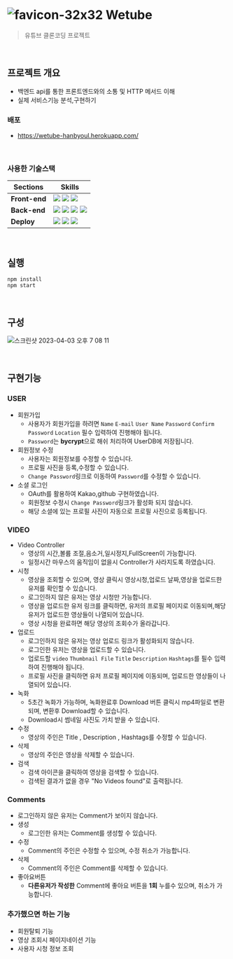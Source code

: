 # ![favicon-32x32](https://user-images.githubusercontent.com/99850326/229418839-698294aa-4206-44c5-ad7e-5de128d58586.png) Wetube

> 유튜브 클론코딩 프로젝트

<br/>

## 프로젝트 개요

- 백엔드 api를 통한 프론트엔드와의 소통 및 HTTP 메서드 이해
- 실제 서비스기능 분석,구현하기

### 배포

- https://wetube-hanbyoul.herokuapp.com/

<br/>

### 사용한 기술스택

| Sections      | Skills                                                                                                                                                                                                                                                                                                                                                                                     |
| ------------- | ------------------------------------------------------------------------------------------------------------------------------------------------------------------------------------------------------------------------------------------------------------------------------------------------------------------------------------------------------------------------------------------ |
| **Front-end** | <img src="https://img.shields.io/badge/javascript-yellow?style=flat&logo=javascript&logoColor=white"/> <img src="https://img.shields.io/badge/Sass-CC6699?style=flat&logo=Sass&logoColor=white"/> <img src="https://img.shields.io/badge/HTML5-E34F26?style=flat&logo=HTML5&logoColor=white"/>                                                                                             |
| **Back-end**  | <img src="https://img.shields.io/badge/Node.js-339933?style=flat&logo=Node.js&logoColor=green"/> <img src="https://img.shields.io/badge/mongoDB-47A248?style=flat&logo=mongoDB&logoColor=green"/> <img src="https://img.shields.io/badge/Express-white?style=flat&logo=Express&logoColor=black"/> <img src="https://img.shields.io/badge/Pug-A86454?style=flat&logo=Pug&logoColor=black"/> |
| **Deploy**    | <img src="https://img.shields.io/badge/Webpack-white?style=flat&logo=Webpack&logoColor=8DD6F9"/> <img src="https://img.shields.io/badge/Amazon S3-569A31?style=flat&logo=Amazon S3&logoColor=white"/> <img src="https://img.shields.io/badge/heroku-430098?style=flat&logo=heroku&logoColor=white"/>                                                                                       |

<br/>

## 실행

```
npm install
npm start
```

<br/>

## 구성

![스크린샷 2023-04-03 오후 7 08 11](https://user-images.githubusercontent.com/99850326/229480511-e34c3c61-9fd1-47c5-a9e9-55ff68dee23f.png)

<br/>

## 구현기능

### USER

- 회원가입
  - 사용자가 회원가입을 하려면 `Name` `E-mail` `User Name` `Password` `Confirm Password` `Location` 필수 입력하여 진행해야 됩니다.
  - `Password`는 **bycrypt**으로 해쉬 처리하여 UserDB에 저장됩니다.
- 회원정보 수정
  - 사용자는 회원정보를 수정할 수 있습니다.
  - 프로필 사진을 등록,수정할 수 있습니다.
  - `Change Password`링크로 이동하여 `Password`를 수정할 수 있습니다.
- 소셜 로그인
  - OAuth를 활용하여 Kakao,github 구현하였습니다.
  - 회원정보 수정시 `Change Password`링크가 활성화 되지 않습니다.
  - 해당 소셜에 있는 프로필 사진이 자동으로 프로필 사진으로 등록됩니다.
    <br/>

### VIDEO

- Video Controller
  - 영상의 시간,볼륨 조절,음소거,일시정지,FullScreen이 가능합니다.
  - 일정시간 마우스의 움직임이 없을시 Controller가 사라지도록 하였습니다.
- 시청
  - 영상을 조회할 수 있으며, 영상 클릭시 영상시청,업로드 날짜,영상을 업로드한 유저를 확인할 수 있습니다.
  - 로그인하지 않은 유저는 영상 시청만 가능합니다.
  - 영상을 업로드한 유저 링크를 클릭하면, 유저의 프로필 페이지로 이동되며,해당 유저가 업로드한 영상들이 나열되어 있습니다.
  - 영상 시청을 완료하면 해당 영상의 조회수가 올라갑니다.
- 업로드
  - 로그인하지 않은 유저는 영상 업로드 링크가 활성화되지 않습니다.
  - 로그인한 유저는 영상을 업로드할 수 있습니다.
  - 업로드할 `video` `Thumbnail File` `Title` `Description` `Hashtags`를 필수 입력하여 진행해야 됩니다.
  - 프로필 사진을 클릭하면 유저 프로필 페이지에 이동되며, 업로드한 영상들이 나열되어 있습니다.
- 녹화
  - 5초간 녹화가 가능하며, 녹화완료후 Download 버튼 클릭시 mp4파일로 변환되며, 변환후 Download할 수 있습니다.
  - Download시 썸네일 사진도 가치 받을 수 있습니다.
- 수정
  - 영상의 주인은 Title , Description , Hashtags를 수정할 수 있습니다.
- 삭제
  - 영상의 주인은 영상을 삭제할 수 있습니다.
- 검색
  - 검색 아이콘을 클릭하여 영상을 검색할 수 있습니다.
  - 검색된 결과가 없을 경우 "No Videos found"로 출력됩니다.
    <br>

### Comments

- 로그인하지 않은 유저는 Comment가 보이지 않습니다.
- 생성
  - 로그인한 유저는 Comment를 생성할 수 있습니다.
- 수정
  - Comment의 주인은 수정할 수 있으며, 수정 취소가 가능합니다.
- 삭제
  - Comment의 주인은 Comment를 삭제할 수 있습니다.
- 좋아요버튼
  - **다른유저가 작성한** Comment에 좋아요 버튼을 **1회** 누를수 있으며, 취소가 가능합니다.

### 추가했으면 하는 기능

- 회원탈퇴 기능
- 영상 조회시 페이지네이션 기능
- 사용자 시청 정보 조회
